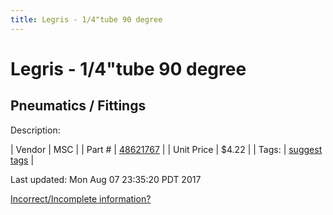 ```yaml
---
title: Legris - 1/4"tube 90 degree
---
```


# Legris - 1/4"tube 90 degree
## Pneumatics / Fittings
Description: 	 

| Vendor | MSC | 
| Part # | [48621767](http://www.mscdirect.com/) | 
| Unit Price | $4.22 | 
| Tags: | [suggest tags](https://docs.google.com/forms/d/e/1FAIpQLSeWyY8v3RgOty-MyWmh9U0iivNYN_molChYyS-0U-o-kOAv_g/viewform) | 

Last updated: Mon Aug 07 23:35:20 PDT 2017

 [Incorrect/Incomplete information?](https://docs.google.com/forms/d/e/1FAIpQLSeWyY8v3RgOty-MyWmh9U0iivNYN_molChYyS-0U-o-kOAv_g/viewform)